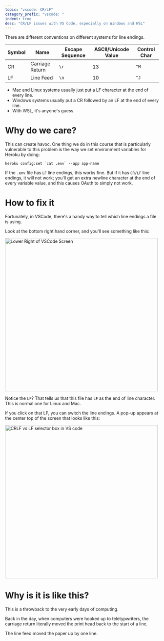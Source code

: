 ```yaml
---
topic: "vscode: CR/LF"
category_prefix: "vscode: "
indent: true
desc: "CR/LF issues with VS Code, especially on Windows and WSL"
---
```


There are different conventions on different systems for line endings.

| Symbol | Name | Escape Sequence | ASCII/Unicode Value | Control Char |
|--------|------|-----------------|---------------------|--------------|
| CR     | Carriage Return | `\r` | 13 | `^M` | 
| LF     | Line Feed | `\n` | 10 | `^J` | 

* Mac and Linux systems usually just put a LF character at the end of every line.
* Windows systems usually put a CR followed by an LF at the end of every line.
* With WSL, it's anyone's guess.

# Why do we care?

This can create havoc.  One thing we do in this course that is particularly vulnerable to this 
problem is the way we set environment variables for Heroku by doing:

```
heroku config:set `cat .env` --app app-name
```

If the `.env` file has `LF` line endings, this works fine.  But if it has `CR/LF` line endings,
it will not work; you'll get an extra newline character at the end of every variable value, and this
causes OAuth to simply not work.

# How to fix it

Fortunately, in VSCode, there's a handy way to tell which line endings a file is using.

Look at the bottom right hand corner, and you'll see something like this:


<img alt="Lower Right of VSCode Screen" src="https://user-images.githubusercontent.com/1119017/150617886-00e2100b-d06a-4a69-a513-5d554389fa8d.png" width="500" />

Notice the `LF`?  That tells us that this file has `LF` as the end of line character. This is normal one
for Linux and Mac.

If you click on that LF, you can switch the line endings.  A pop-up appears at the center top of the screen that looks like this:


<img alt="CRLF vs LF selector box in VS code" src="https://user-images.githubusercontent.com/1119017/150618113-270e8ac4-2977-4bcd-b940-ffe1ad339eec.png" width="500" />


# Why is it is like this?

This is a throwback to the very early days of computing.

Back in the day, when computers were hooked up to teletypwriters, the carriage return literally
moved the print head back to the start of a line.

The line feed moved the paper up by one line.
